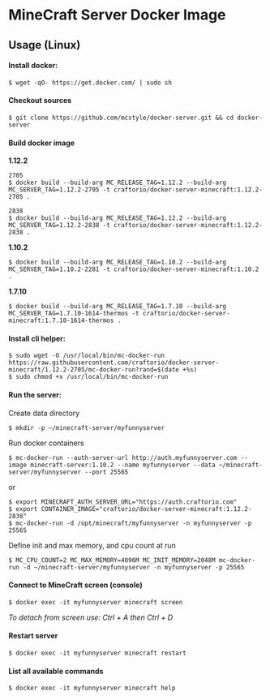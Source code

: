 # MineCraft Server Docker Image

## Usage (Linux)

####  Install docker:

    $ wget -qO- https://get.docker.com/ | sudo sh

#### Checkout sources

    $ git clone https://github.com/mcstyle/docker-server.git && cd docker-server

#### Build docker image

**1.12.2**  

    2705  
    $ docker build --build-arg MC_RELEASE_TAG=1.12.2 --build-arg MC_SERVER_TAG=1.12.2-2705 -t craftorio/docker-server-minecraft:1.12.2-2705 .
    
    2838
    $ docker build --build-arg MC_RELEASE_TAG=1.12.2 --build-arg MC_SERVER_TAG=1.12.2-2838 -t craftorio/docker-server-minecraft:1.12.2-2838 .

**1.10.2**  

    $ docker build --build-arg MC_RELEASE_TAG=1.10.2 --build-arg MC_SERVER_TAG=1.10.2-2281 -t craftorio/docker-server-minecraft:1.10.2 .
    
**1.7.10**

    $ docker build --build-arg MC_RELEASE_TAG=1.7.10 --build-arg MC_SERVER_TAG=1.7.10-1614-thermos -t craftorio/docker-server-minecraft:1.7.10-1614-thermos .

####  Install cli helper:

    $ sudo wget -O /usr/local/bin/mc-docker-run https://raw.githubusercontent.com/craftorio/docker-server-minecraft/1.12.2-2705/mc-docker-run?rand=$(date +%s)
    $ sudo chmod +x /usr/local/bin/mc-docker-run

####  Run the server:

Create data directory  

    $ mkdir -p ~/minecraft-server/myfunnyserver
    
Run docker containers  

    $ mc-docker-run --auth-server-url http://auth.myfunnyserver.com --image minecraft-server:1.10.2 --name myfunnyserver --data ~/minecraft-server/myfunnyserver --port 25565
    
  or
    
    $ export MINECRAFT_AUTH_SERVER_URL="https://auth.craftorio.com"
    $ export CONTAINER_IMAGE="craftorio/docker-server-minecraft:1.12.2-2838"
    $ mc-docker-run -d /opt/minecraft/myfunnyserver -n myfunnyserver -p 25565
    
Define init and max memory, and cpu count at run

    $ MC_CPU_COUNT=2 MC_MAX_MEMORY=4096M MC_INIT_MEMORY=2048M mc-docker-run -d ~/minecraft-server/myfunnyserver -n myfunnyserver -p 25565

#### Connect to MineCraft screen (console)
 
    $ docker exec -it myfunnyserver minecraft screen

*To detach from screen use: Ctrl + A then Ctrl + D*

#### Restart server
 
    $ docker exec -it myfunnyserver minecraft restart
    
#### List all available commands
    $ docker exec -it myfunnyserver minecraft help
